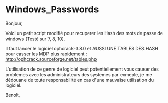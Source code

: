 # Windows_Passwords

Bonjour,

Voici un petit script modifié pour recuperer les Hash des mots de passe de windows (Testé sur 7, 8, 10).

Il faut lancer le logiciel ophcrack-3.8.0 et AUSSI UNE TABLES DES HASH pour casser les MDP plus rapidement : http://ophcrack.sourceforge.net/tables.php

L'utilisation de ce genre de logiciel peut potentiellement vous causer des problemes avec les administrateurs des systemes par exmeple, je me dédouane de toute responsabilité en cas d'une mauvaise utilisation du logiciel.

Benoît,

